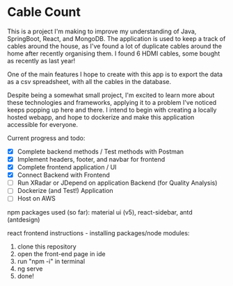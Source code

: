 # Cable Count

This is a project I'm making to improve my understanding of Java, SpringBoot, React, and MongoDB. The application is used to keep a track of cables around the house, as I've found a lot of duplicate cables around the home after recently organising them. I found 6 HDMI cables, some bought as recently as last year!

One of the main features I hope to create with this app is to export the data as a csv spreadsheet, with all the cables in the database.

Despite being a somewhat small project, I'm excited to learn more about these technologies and frameworks, applying it to a problem I've noticed keeps popping up here and there. I intend to begin with creating a locally hosted webapp, and hope to dockerize and make this application accessible for everyone.

Current progress and todo:
- [x] Complete backend methods / Test methods with Postman
- [x] Implement headers, footer, and navbar for frontend
- [x] Complete frontend application / UI
- [x] Connect Backend with Frontend
- [ ] Run XRadar or JDepend on application Backend (for Quality Analysis)
- [ ] Dockerize (and Test!) Application
- [ ] Host on AWS

npm packages used (so far): material ui (v5), react-sidebar, antd (antdesign)

react frontend instructions - installing packages/node modules:
1) clone this repository
2) open the front-end page in ide
3) run "npm -i" in terminal
4) ng serve
5) done!
